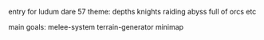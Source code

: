 entry for ludum dare 57
theme: depths
knights raiding abyss full of orcs etc

main goals:
melee-system
terrain-generator
minimap
